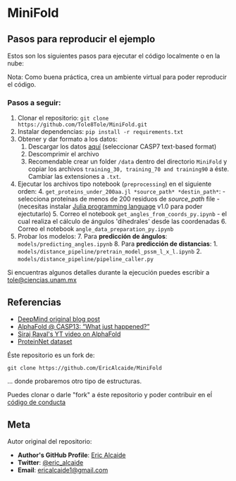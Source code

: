 # MiniFold



## Pasos para reproducir el ejemplo

Estos son los siguientes pasos para ejecutar el código localmente o en la nube:

Nota: Como buena práctica, crea un ambiente virtual para poder reproducir el código.

### Pasos a seguir:

1. Clonar el repositorio: `git clone https://github.com/Tole8Tole/MiniFold.git`
2. Instalar dependencias: `pip install -r requirements.txt`
3. Obtener y dar formato a los datos:
	1. Descargar los datos [aquí](https://github.com/aqlaboratory/proteinnet) (seleccionar CASP7 text-based format)
	2. Descomprimir el archivo
	3. Recomendable crear un folder `/data` dentro del directorio `MiniFold` y copiar los archivos `training_30, training_70 and training90` a éste. Cambiar las extensiones a `.txt`.
4. Ejecutar los archivos tipo notebook (`preprocessing`) en el siguiente orden:
	4. `get_proteins_under_200aa.jl *source_path* *destin_path*`:  - selecciona proteínas de menos de 200 residuos de *source_path* file - (necesitas instalar [Julia programming language](https://julialang.org/) v1.0 para poder ejectutarlo)
	5. Correo el notebook `get_angles_from_coords_py.ipynb` - el cual realiza el cálculo de ángulos 'dihedrales' desde las coordenadas
	6. Correo el notebook `angle_data_preparation_py.ipynb`
5. Probar los modelos:
	7. Para **predicción de ángulos**: `models/predicting_angles.ipynb`
	8. Para **predicción de distancias**:
		1. `models/distance_pipeline/pretrain_model_pssm_l_x_l.ipynb`
		2. `models/distance_pipeline/pipeline_caller.py`

Si encuentras algunos detalles durante la ejecución puedes escribir a tole@ciencias.unam.mx



## Referencias
* [DeepMind original blog post](https://deepmind.com/blog/alphafold/)
* [AlphaFold @ CASP13: “What just happened?”](https://moalquraishi.wordpress.com/2018/12/09/alphafold-casp13-what-just-happened/#s2.2)
* [Siraj Raval's YT video on AlphaFold](https://www.youtube.com/watch?v=cw6_OP5An8s)
* [ProteinNet dataset](https://github.com/aqlaboratory/proteinnet)


Éste repositorio es un fork de:

`git clone https://github.com/EricAlcaide/MiniFold`

... donde probaremos otro tipo de estructuras.
 
Puedes clonar o darle "fork" a éste repositorio y poder contribuir en eĺ [código de conducta](https://thoughtbot.com/open-source-code-of-conduct)
 
## Meta

Autor original del repositorio:
 
* **Author's GitHub Profile**: [Eric Alcaide](https://github.com/EricAlcaide/)
* **Twitter**: [@eric_alcaide](https://twitter.com/eric_alcaide)
* **Email**: ericalcaide1@gmail.com